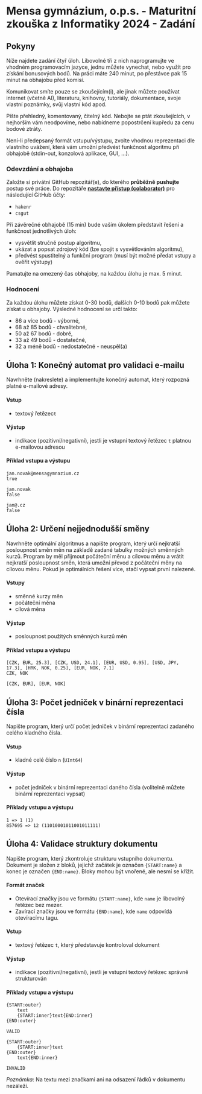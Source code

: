﻿# Mensa gymnázium, o.p.s. - Maturitní zkouška z Informatiky 2024 - Zadání

## Pokyny
Níže najdete zadání čtyř úloh. Libovolné tři z nich naprogramujte ve vhodném programovacím jazyce, jednu můžete vynechat, nebo využít pro získání bonusových bodů. Na práci máte 240 minut, po přestávce pak 15 minut na obhajobu před komisí.

Komunikovat smíte pouze se zkoušejícím(i), ale jinak můžete používat internet (včetně AI), literaturu, knihovny, tutoriály, dokumentace, svoje vlastní poznámky, svůj vlastní kód apod.

Pište přehledný, komentovaný, čitelný kód. Nebojte se ptát zkoušejících, v nejhorším vám neodpovíme, nebo nabídneme popostrčení kupředu za cenu bodové ztráty.

Není-li předepsaný formát vstupu/výstupu, zvolte vhodnou reprezentaci dle vlastního uvážení, která vám umožní předvést funkčnost algoritmu při obhajobě (stdin-out, konzolová aplikace, GUI, ...).

### Odevzdání a obhajoba
Založte si privátní GitHub repozitář(e), do kterého **průběžně pushujte** postup své práce. Do repozitáře [**nastavte přístup (colaborator)**](https://docs.github.com/en/account-and-profile/setting-up-and-managing-your-github-user-account/managing-access-to-your-personal-repositories/inviting-collaborators-to-a-personal-repository) pro následující GitHub účty:
* `hakenr`
* `csgut` 

Při závěrečné obhajobě (15 min) bude vaším úkolem představit řešení a funkčnost jednotlivých úloh:
* vysvětlit stručně postup algoritmu,
* ukázat a popsat zdrojový kód (lze spojit s vysvětlováním algoritmu),
* předvést spustitelný a funkční program (musí být možné předat vstupy a ověřit výstupy)

Pamatujte na omezený čas obhajoby, na každou úlohu je max. 5 minut.

### Hodnocení
Za každou úlohu můžete získat 0-30 bodů, dalších 0-10 bodů pak můžete získat u obhajoby.
Výsledné hodnocení se určí takto:
* 86 a více bodů - výborné,
* 68 až 85 bodů - chvalitebné,
* 50 až 67 bodů - dobré,
* 33 až 49 bodů - dostatečné,
* 32 a méně bodů - nedostatečné - neuspěl(a)



## Úloha 1: Konečný automat pro validaci e-mailu
Navrhněte (nakreslete) a implementujte konečný automat, který rozpozná platné e-mailové adresy.

#### Vstup

* textový řetězec`t`

#### Výstup

* indikace (pozitivní/negativní), jestli je vstupní textový řetězec `t` platnou e-mailovou adresou

#### Příklad vstupu a výstupu

```
jan.novak@mensagymnazium.cz
true

jan.novak
false

jan@.cz
false
```



## Úloha 2: Určení nejjednodušší směny

Navrhněte optimální algoritmus a napište program, který určí nejkratší posloupnost směn měn na základě zadané tabulky možných směnných kurzů. Program by měl přijmout počáteční měnu a cílovou měnu a vrátit nejkratší posloupnost směn, která umožní převod z počáteční měny na cílovou měnu. Pokud je optimálních řešení více, stačí vypsat první nalezené.

#### Vstupy

* směnné kurzy měn
* počáteční měna
* cílová měna

#### Výstup

* posloupnost použitých směnných kurzů měn

#### Příklad vstupu a výstupu

```
[CZK, EUR, 25.3], [CZK, USD, 24.1], [EUR, USD, 0.95], [USD, JPY, 17.3], [HRK, NOK, 0.25], [EUR, NOK, 7.1]
CZK, NOK

[CZK, EUR], [EUR, NOK]
```



## Úloha 3: Počet jedniček v binární reprezentaci čísla

Napište program, který určí počet jedniček v binární reprezentaci zadaného celého kladného čísla.

#### Vstup

* kladné celé číslo `n` (`UInt64`)

#### Výstup

* počet jedniček v binární reprezentaci daného čísla (volitelně můžete binární reprezentaci vypsat)

#### Příklady vstupu a výstupu

```
1 => 1 (1)
857695 => 12 (11010001011001011111)
```



## Úloha 4: Validace struktury dokumentu

Napište program, který zkontroluje strukturu vstupního dokumentu. Dokument je složen z bloků, jejichž začátek je označen `{START:name}` a konec je označen `{END:name}`. Bloky mohou být vnořené, ale nesmí se křížit.

#### Formát značek

- Otevírací značky jsou ve formátu `{START:name}`, kde `name` je libovolný řetězec bez mezer.
- Zavírací značky jsou ve formátu `{END:name}`, kde `name` odpovídá otevíracímu tagu.

#### Vstup

* textový řetězec `t`, který představuje kontroloval dokument

#### Výstup

* indikace (pozitivní/negativní), jestli je vstupní textový řetězec správně strukturován

#### Příklady vstupu a výstupu

```
{START:outer}
	text
    {START:inner}text{END:inner}
{END:outer}

VALID
```

```
{START:outer}
    {START:inner}text
{END:outer}
    text{END:inner}
    
INVALID
```

*Poznámka*: Na textu mezi značkami ani na odsazení řádků v dokumentu nezáleží.
